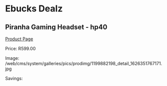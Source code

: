 
# Ebucks Dealz
## Piranha Gaming Headset - hp40
[Product Page](https://www.ebucks.com/web/shop/productSelected.do?prodId=1199882198&catId=1193873409)

Price: R599.00

Image: /web/cms/system/galleries/pics/prodimg/1199882198_detail_1626351767171.jpg

Savings: 


	